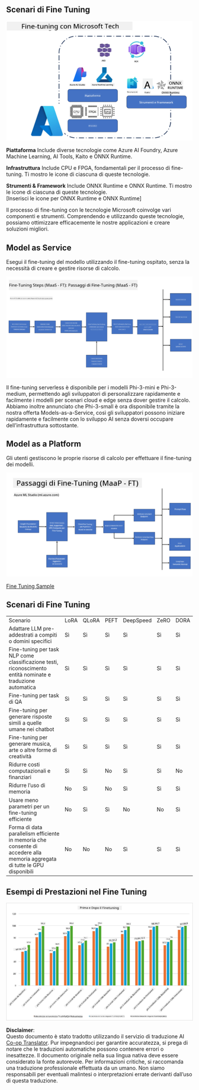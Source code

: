 <!--
CO_OP_TRANSLATOR_METADATA:
{
  "original_hash": "cb5648935f63edc17e95ce38f23adc32",
  "translation_date": "2025-05-09T21:55:02+00:00",
  "source_file": "md/03.FineTuning/FineTuning_Scenarios.md",
  "language_code": "it"
}
-->
## Scenari di Fine Tuning

![FineTuning with MS Services](../../../../translated_images/FinetuningwithMS.25759a0154a97ad90e43a6cace37d6bea87f0ac0236ada3ad5d4a1fbacc3bdf7.it.png)

**Piattaforma** Include diverse tecnologie come Azure AI Foundry, Azure Machine Learning, AI Tools, Kaito e ONNX Runtime.

**Infrastruttura** Include CPU e FPGA, fondamentali per il processo di fine-tuning. Ti mostro le icone di ciascuna di queste tecnologie.

**Strumenti & Framework** Include ONNX Runtime e ONNX Runtime. Ti mostro le icone di ciascuna di queste tecnologie.  
[Inserisci le icone per ONNX Runtime e ONNX Runtime]

Il processo di fine-tuning con le tecnologie Microsoft coinvolge vari componenti e strumenti. Comprendendo e utilizzando queste tecnologie, possiamo ottimizzare efficacemente le nostre applicazioni e creare soluzioni migliori.

## Model as Service

Esegui il fine-tuning del modello utilizzando il fine-tuning ospitato, senza la necessità di creare e gestire risorse di calcolo.

![MaaS Fine Tuning](../../../../translated_images/MaaSfinetune.6184d80a336ea9d7bb67a581e9e5d0b021cafdffff7ba257c2012e2123e0d77e.it.png)

Il fine-tuning serverless è disponibile per i modelli Phi-3-mini e Phi-3-medium, permettendo agli sviluppatori di personalizzare rapidamente e facilmente i modelli per scenari cloud e edge senza dover gestire il calcolo. Abbiamo inoltre annunciato che Phi-3-small è ora disponibile tramite la nostra offerta Models-as-a-Service, così gli sviluppatori possono iniziare rapidamente e facilmente con lo sviluppo AI senza doversi occupare dell’infrastruttura sottostante.

## Model as a Platform

Gli utenti gestiscono le proprie risorse di calcolo per effettuare il fine-tuning dei modelli.

![Maap Fine Tuning](../../../../translated_images/MaaPFinetune.cf8b08ef05bf57f362da90834be87562502f4370de4a7325a9fb03b8c008e5e7.it.png)

[Fine Tuning Sample](https://github.com/Azure/azureml-examples/blob/main/sdk/python/foundation-models/system/finetune/chat-completion/chat-completion.ipynb)

## Scenari di Fine Tuning

| | | | | | | |
|-|-|-|-|-|-|-|
|Scenario|LoRA|QLoRA|PEFT|DeepSpeed|ZeRO|DORA|
|Adattare LLM pre-addestrati a compiti o domini specifici|Sì|Sì|Sì|Sì|Sì|Sì|
|Fine-tuning per task NLP come classificazione testi, riconoscimento entità nominate e traduzione automatica|Sì|Sì|Sì|Sì|Sì|Sì|
|Fine-tuning per task di QA|Sì|Sì|Sì|Sì|Sì|Sì|
|Fine-tuning per generare risposte simili a quelle umane nei chatbot|Sì|Sì|Sì|Sì|Sì|Sì|
|Fine-tuning per generare musica, arte o altre forme di creatività|Sì|Sì|Sì|Sì|Sì|Sì|
|Ridurre costi computazionali e finanziari|Sì|Sì|No|Sì|Sì|No|
|Ridurre l’uso di memoria|No|Sì|No|Sì|Sì|Sì|
|Usare meno parametri per un fine-tuning efficiente|No|Sì|Sì|No|No|Sì|
|Forma di data parallelism efficiente in memoria che consente di accedere alla memoria aggregata di tutte le GPU disponibili|No|No|No|Sì|Sì|Sì|

## Esempi di Prestazioni nel Fine Tuning

![Finetuning Performance](../../../../translated_images/Finetuningexamples.9dbf84557eef43e011eb7cadf51f51686f9245f7953e2712a27095ab7d18a6d1.it.png)

**Disclaimer**:  
Questo documento è stato tradotto utilizzando il servizio di traduzione AI [Co-op Translator](https://github.com/Azure/co-op-translator). Pur impegnandoci per garantire accuratezza, si prega di notare che le traduzioni automatiche possono contenere errori o inesattezze. Il documento originale nella sua lingua nativa deve essere considerato la fonte autorevole. Per informazioni critiche, si raccomanda una traduzione professionale effettuata da un umano. Non siamo responsabili per eventuali malintesi o interpretazioni errate derivanti dall’uso di questa traduzione.